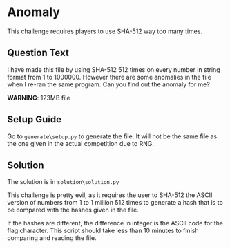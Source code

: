 # Anomaly
This challenge requires players to use SHA-512 way too many times.

## Question Text
I have made this file by using SHA-512 512 times on every number in string format from 1 to 1000000. However there are some anomalies in the file when I re-ran the same program. Can you find out the anomaly for me?

**WARNING**: 123MB file

## Setup Guide
Go to `generate\setup.py` to generate the file. It will not be the same file as the one given in the actual competition due to RNG.

## Solution
The solution is in `solution\solution.py`

This challenge is pretty evil, as it requires the user to SHA-512 the ASCII version of numbers from 1 to 1 million 512 times to generate a hash that is to be compared with the hashes given in the file.

If the hashes are different, the difference in integer is the ASCII code for the flag character. This script should take less than 10 minutes to finish comparing and reading the file.
